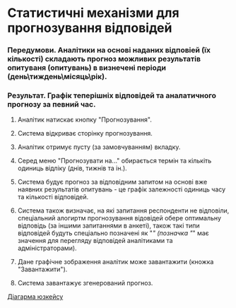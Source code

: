 # Статистичні механізми для прогнозування відповідей

### Передумови. Аналітики на основі наданих відповіей (їх кількості) складають прогноз можливих результатів опитуваня (опитувань) в визнечені періоди (день\тиждень\місяць\рік).

### Результат. Графік теперішніх відповідей та аналатичного прогнозу за певний час.

1. Аналітик натискає кнопку "Прогнозування".

2. Система відкриває сторінку прогнозування.

3. Аналітик отримує пусту (за замовчуванням) вкладку.

4. Серед меню "Прогнозувати на..." обирається термін та кількіть одиниць відліку (днів, тижнів та ін.).

5. Система будує прогноз за відповідним запитом на основі вже наявних результатів опитувань - це графік залежності одиниць часу та кількості відповідей.

6. Система також визначає, на які запитання респонденти не відповіли, спеціальний алогиртм прогнозування відовідей обере оптимальну відповідь (за іншими запитаннями в анкеті), також такі типи відповідей будуть спеціально позначені як "*" (позначка "*" має значення для перегляду відповідей аналітиками та адміністраторами).

7. Дане графічне зображення аналітик може завантажити (кножка "Завантажити").

8. Система завантажує згенерований прогноз.

[Діагарма юзкейсу](https://github.com/ip-85/System-Dynamics/blob/master/Doc/UMLDiagrams/scenarios/analyst/Diagrams/UC3%20-%20Prognoses%20Mechanisms.md)
